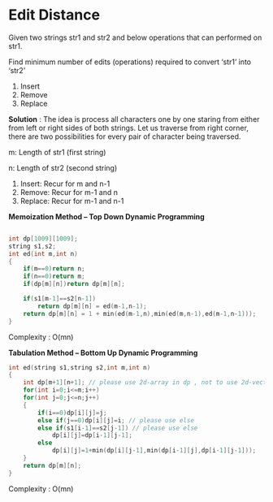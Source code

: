 # Edit Distance

Given two strings str1 and str2 and below operations that can performed on str1. 
    
Find minimum number of edits (operations) required to convert ‘str1’ into ‘str2’

1) Insert
2) Remove
3) Replace

**Solution** : 
The idea is process all characters one by one staring from either from left or right sides of both strings.
Let us traverse from right corner, there are two possibilities for every pair of character being traversed.
    
m: Length of str1 (first string)
    
n: Length of str2 (second string)
    

1) Insert: Recur for m and n-1
2) Remove: Recur for m-1 and n
3) Replace: Recur for m-1 and n-1

**Memoization Method – Top Down Dynamic Programming**
```cpp

int dp[1009][1009];
string s1,s2;
int ed(int m,int n)
{
    if(m==0)return n;
    if(n==0)return m;
    if(dp[m][n])return dp[m][n];

    if(s1[m-1]==s2[n-1])
        return dp[m][n] = ed(m-1,n-1);
    return dp[m][n] = 1 + min(ed(m-1,n),min(ed(m,n-1),ed(m-1,n-1)));
}
```
Complexity : O(mn)

**Tabulation Method – Bottom Up Dynamic Programming**
```cpp
int ed(string s1,string s2,int m,int n)
{
    int dp[m+1][n+1]; // please use 2d-array in dp , not to use 2d-vector , because 2d-vector is slower
    for(int i=0;i<=m;i++)
    for(int j=0;j<=n;j++)
    {
        if(i==0)dp[i][j]=j;
        else if(j==0)dp[i][j]=i; // please use else
        else if(s1[i-1]==s2[j-1]) // please use else
            dp[i][j]=dp[i-1][j-1];
        else
            dp[i][j]=1+min(dp[i][j-1],min(dp[i-1][j],dp[i-1][j-1]));
    }
    return dp[m][n];
}
```
Complexity : O(mn)

